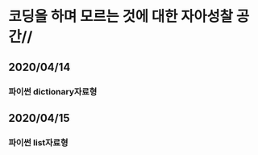 # 코딩을 하며 모르는 것에 대한 **자아성찰** 공간//


## 2020/04/14
### 파이썬 dictionary자료형

## 2020/04/15
### 파이썬 list자료형
